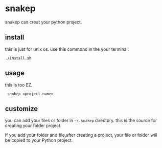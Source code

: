 # snakep

snakep can creat your python project.

## install

this is just for unix os. use this commond in the your terminal.

``` ./install.sh ```

## usage

this is too EZ.

``` sankep <project-name>```

## customize

you can add your files or folder in ``` ~/.snakep ``` directory.
this is the source for creating your folder project.

If you add your folder and file,after creating a project,
your file or folder will be copied to your Python project.

